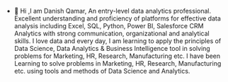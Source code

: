 - 👋 Hi ,I am Danish Qamar,
An entry-level data analytics professional. Excellent understanding and proficiency of platforms for effective data analysis including Excel, SQL, Python, Power BI, Salesforce CRM Analytics with strong communication, organizational and analytical skills.
I love data and every day, I am learning to apply the principles of Data Science, Data Analytics & Business Intelligence tool in solving problems for Marketing, HR, Research, Manufacturing etc.
I have been Learning to solve problems in Marketing, HR, Research, Manufacturing etc. using tools and methods of Data Science and Analytics.

<!---
danish1512/danish1512 is a ✨ special ✨ repository because its `README.md` (this file) appears on your GitHub profile.
You can click the Preview link to take a look at your changes.
--->
